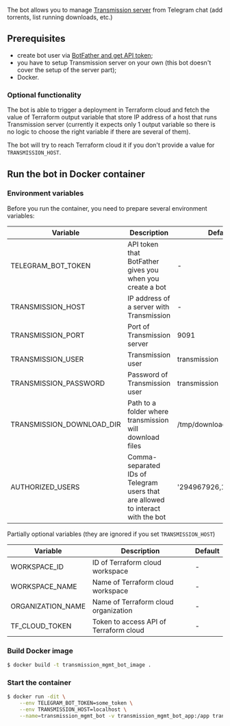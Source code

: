 The bot allows you to manage [Transmission server](https://transmissionbt.com/) from Telegram chat (add torrents, list running downloads, etc.)

## Prerequisites
- create bot user via [BotFather and get API token](https://core.telegram.org/bots#3-how-do-i-create-a-bot);
- you have to setup Transmission server on your own (this bot doesn't cover the setup of the server part);
- Docker.

### Optional functionality
The bot is able to trigger a deployment in Terraform cloud and fetch the value of Terraform output variable that store IP address of a host that runs Transmission server (currently it expects only 1 output variable so there is no logic to choose the right variable if there are several of them).

The bot will try to reach Terraform cloud it if you don't provide a value for `TRANSMISSION_HOST`.

## Run the bot in Docker container
### Environment variables
Before you run the container, you need to prepare several environment variables:

| Variable                  | Description                                                                     | Default               |
| ------------------------- | ------------------------------------------------------------------------------- | --------------------- |
| TELEGRAM_BOT_TOKEN        | API token that BotFather gives you when you create a bot                        | -                     |
| TRANSMISSION_HOST         | IP address of a server with Transmission                                        | -                     |
| TRANSMISSION_PORT         | Port of Transmission server                                                     | 9091                  |
| TRANSMISSION_USER         | Transmission user                                                               | transmission          |
| TRANSMISSION_PASSWORD     | Password of Transmission user                                                   | transmission          |
| TRANSMISSION_DOWNLOAD_DIR | Path to a folder where transmission will download files                         | /tmp/downloads        |
| AUTHORIZED_USERS          | Comma-separated IDs of Telegram users that are allowed to interact with the bot | '294967926,191151492' |

Partially optional variables (they are ignored if you set `TRANSMISSION_HOST`)

| Variable          | Description                            | Default |
| ----------------- | -------------------------------------- | ------- |
| WORKSPACE_ID      | ID of Terraform cloud workspace        | -       |
| WORKSPACE_NAME    | Name of Terraform cloud workspace      | -       |
| ORGANIZATION_NAME | Name of Terraform cloud organization   | -       |
| TF_CLOUD_TOKEN    | Token to access API of Terraform cloud | -       |

### Build Docker image
```sh
$ docker build -t transmission_mgmt_bot_image .
```

### Start the container
```sh
$ docker run -dit \
    --env TELEGRAM_BOT_TOKEN=some_token \
    --env TRANSMISSION_HOST=localhost \
    --name=transmission_mgmt_bot -v transmission_mgmt_bot_app:/app transmission_mgmt_bot_image
```